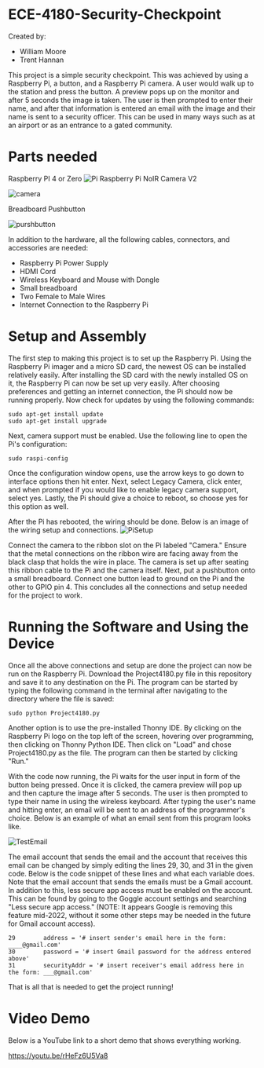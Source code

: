 # ECE-4180-Security-Checkpoint
Created by:
- William Moore
- Trent Hannan

This project is a simple security checkpoint. This was achieved by using a Raspberry Pi, a button, and a Raspberry Pi camera. A user would walk up to the station and press the button. A preview pops up on the monitor and after 5 seconds the image is taken. The user is then prompted to enter their name, and after that information is entered an email with the image and their name is sent to a security officer. This can be used in many ways such as at an airport or as an entrance to a gated community.

# Parts needed
Raspberry PI 4 or Zero ![Pi](https://user-images.githubusercontent.com/104606134/165873742-972a2898-082c-4c61-ad99-99e66e04e990.jpg)
Raspberry Pi NoIR Camera V2

![camera](https://user-images.githubusercontent.com/104606134/165873814-08d75191-73d7-4feb-b959-78066bb35bb4.jpg)


Breadboard Pushbutton 

![purshbutton](https://user-images.githubusercontent.com/104606134/165873885-0a8d9a4f-2b6d-4bf3-99eb-85c130713388.jpg)

In addition to the hardware, all the following cables, connectors, and accessories are needed:
- Raspberry Pi Power Supply
- HDMI Cord
- Wireless Keyboard and Mouse with Dongle
- Small breadboard
- Two Female to Male Wires
- Internet Connection to the Raspberry Pi

# Setup and Assembly
The first step to making this project is to set up the Raspberry Pi. Using the Raspberry Pi imager and a micro SD card, the newest OS can be installed relatively easily. After installing the SD card with the newly installed OS on it, the Raspberry Pi can now be set up very easily. After choosing preferences and getting an internet connection, the Pi should now be running properly. Now check for updates by using the following commands:
```
sudo apt-get install update
sudo apt-get install upgrade
```
Next, camera support must be enabled. Use the following line to open the Pi's configuration:
```
sudo raspi-config
```
Once the configuration window opens, use the arrow keys to go down to interface options then hit enter. Next, select Legacy Camera, click enter, and when prompted if you would like to enable legacy camera support, select yes. Lastly, the Pi should give a choice to reboot, so choose yes for this option as well.

After the Pi has rebooted, the wiring should be done. Below is an image of the wiring setup and connections.
![PiSetup](https://user-images.githubusercontent.com/104606134/165874956-ef1b9269-bc14-4ced-8a88-19e5bd954d4f.jpg)

Connect the camera to the ribbon slot on the Pi labeled "Camera." Ensure that the metal connections on the ribbon wire are facing away from the black clasp that holds the wire in place. The camera is set up after seating this ribbon cable to the Pi and the camera itself. Next, put a pushbutton onto a small breadboard. Connect one button lead to ground on the Pi and the other to GPIO pin 4. This concludes all the connections and setup needed for the project to work.

# Running the Software and Using the Device
Once all the above connections and setup are done the project can now be run on the Raspberry Pi. Download the Project4180.py file in this repository and save it to any destination on the Pi. The program can be started by typing the following command in the terminal after navigating to the directory where the file is saved:
```
sudo python Project4180.py
```
Another option is to use the pre-installed Thonny IDE. By clicking on the Raspberry Pi logo on the top left of the screen, hovering over programming, then clicking on Thonny Python IDE. Then click on "Load" and chose Project4180.py as the file. The program can then be started by clicking "Run."

With the code now running, the Pi waits for the user input in form of the button being pressed. Once it is clicked, the camera preview will pop up and then capture the image after 5 seconds. The user is then prompted to type their name in using the wireless keyboard. After typing the user's name and hitting enter, an email will be sent to an address of the programmer's choice. Below is an example of what an email sent from this program looks like.

![TestEmail](https://user-images.githubusercontent.com/104606134/165876215-7982bd76-41ac-403f-a0b4-30c08312559e.JPG)

The email account that sends the email and the account that receives this email can be changed by simply editing the lines 29, 30, and 31 in the given code. Below is the code snippet of these lines and what each variable does. Note that the email account that sends the emails must be a Gmail account. In addition to this, less secure app access must be enabled on the account. This can be found by going to the Goggle account settings and searching "Less secure app access." (NOTE: It appears Google is removing this feature mid-2022, without it some other steps may be needed in the future for Gmail account access).
```
29        address = '# insert sender's email here in the form: ____@gmail.com'
30        password = '# insert Gmail password for the address entered above'
31        securityAddr = '# insert receiver's email address here in the form: ___@gmail.com'
```

That is all that is needed to get the project running!

# Video Demo
Below is a YouTube link to a short demo that shows everything working.

https://youtu.be/rHeFz6U5Va8
